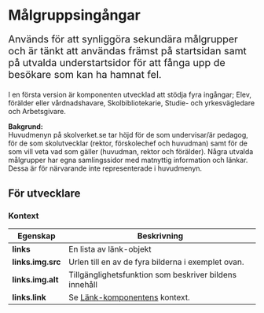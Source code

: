 # Målgruppsingångar
<p style="font-size:20px;">Används för att synliggöra sekundära målgrupper och är tänkt att användas främst på startsidan samt på utvalda understartsidor för att fånga upp de besökare som kan ha hamnat fel.</p>
I en första version är komponenten utvecklad att stödja fyra ingångar; Elev, förälder eller vårdnadshavare, Skolbibliotekarie, Studie- och yrkesvägledare och Arbetsgivare.

**Bakgrund:**   
Huvudmenyn på skolverket.se tar höjd för de som undervisar/är pedagog, för de som skolutvecklar (rektor, förskolechef och huvudman) samt för de som vill veta vad som gäller (huvudman, rektor och förälder). Några utvalda målgrupper har egna samlingssidor med matnyttig information och länkar. Dessa är för närvarande inte representerade i huvudmenyn.

## För utvecklare

### Kontext
| Egenskap                       | Beskrivning                              |
|--------------------------------|------------------------------------------|
| <strong>links</strong>         | En lista av länk-objekt       |
| <strong>links.img.src</strong> | Urlen till en av de fyra bilderna i exemplet ovan. |
| <strong>links.img.alt</strong> | Tillgänglighetsfunktion som beskriver bildens innehåll |
| <strong>links.link</strong>    | Se [Länk-komponentens](/styleguide/components/detail/nav-link--default) kontext. |
